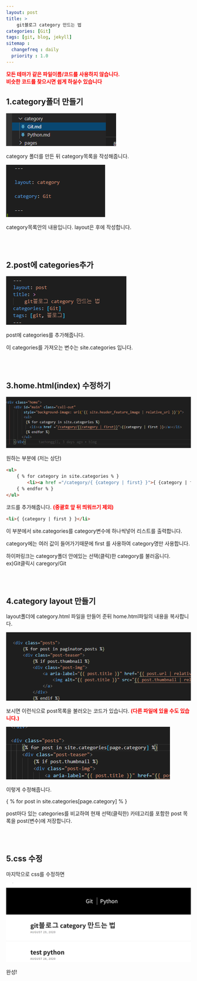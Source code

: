 ```yaml
---
layout: post
title: >
    git블로그 category 만드는 법
categories: [Git]
tags: [git, blog, jekyll]
sitemap :
  changefreq : daily
  priority : 1.0
---
```


<span style="color:red">**모든 테마가 같은 파일이름/코드를 사용하지 않습니다.**</span>
<br/> 
<span style="color:red">**비슷한 코드를 찾으시면 쉽게 하실수 있습니다**</span> 


## 1.category폴더 만들기  

![img](/assets/img/gitblog-category/1.png)  

category 폴더를 만든 뒤 category목록을 작성해줍니다.  

![img](/assets/img/gitblog-category/2.png)  

category목록안의 내용입니다. layout은 후에 작성합니다.

<br/>
<br/>

## 2.post에 categories추가

![img](/assets/img/gitblog-category/3.png)  

post에 categories를 추가해줍니다.  

이 categories를 가져오는 변수는 site.categories 입니다.  

<br/>
<br/>

## 3.home.html(index) 수정하기  

![img](/assets/img/gitblog-category/4.png)  

원하는 부분에 (저는 상단)  

```html
<ul>
    { % for category in site.categories % }
        <li><a href ="/category/{ {category | first} }">{ {category | first } }</a></li>
    { % endfor % }
</ul>
```

코드를 추가해줍니다.
<span style="color:red">**(중괄호 앞 뒤 띄워쓰기 제외)**</span>  

```html
<li>{ {category | first } }</li>
```

이 부분에서 site.categories를 category변수에 하나씩넣어 리스트를 출력합니다.  

category에는 여러 값이 들어가기때문에 first 를 사용하여 category명만 사용합니다.  

하이퍼링크는 category폴더 안에있는 선택(클릭)한 category를 불러옵니다.  
ex)Git클릭시 caregory/Git  

<br/>
<br/>

## 4.category layout 만들기

layout폴더에 category.html 파일을 만들어 준뒤 home.html파일의 내용을 복사합니다.  

![img](/assets/img/gitblog-category/5.png)  

보시면 이런식으로 post목록을 불러오는 코드가 있습니다.
<span style="color:red">**(다른 파일에 있을 수도 있습니다.)**</span>  

![img](/assets/img/gitblog-category/6.png)  

이렇게 수정해줍니다.  

{ % for post in site.categories[page.category] % }  

post마다 있는 categories를 비교하여 현재 선택(클릭한) 카테고리를 포함한 post 목록을 post(변수)에 저장합니다.  

<br/>
<br/>

## 5.css 수정
마지막으로 css를 수정하면

![img](/assets/img/gitblog-category/7.png)  

완성!